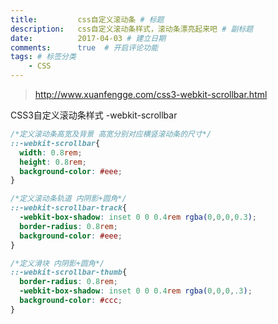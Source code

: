 ```yaml
---
title:         css自定义滚动条 # 标题
description:   css自定义滚动条样式，滚动条漂亮起来吧 # 副标题
date:          2017-04-03 # 建立日期
comments:      true  # 开启评论功能
tags: # 标签分类
    - CSS
---
```


>http://www.xuanfengge.com/css3-webkit-scrollbar.html

CSS3自定义滚动条样式 -webkit-scrollbar
```css
/*定义滚动条高宽及背景 高宽分别对应横竖滚动条的尺寸*/
::-webkit-scrollbar{
  width: 0.8rem;
  height: 0.8rem;
  background-color: #eee;
}

/*定义滚动条轨道 内阴影+圆角*/
::-webkit-scrollbar-track{
  -webkit-box-shadow: inset 0 0 0.4rem rgba(0,0,0,0.3);
  border-radius: 0.8rem;
  background-color: #eee;
}

/*定义滑块 内阴影+圆角*/
::-webkit-scrollbar-thumb{
  border-radius: 0.8rem;
  -webkit-box-shadow: inset 0 0 0.4rem rgba(0,0,0,.3);
  background-color: #ccc;
}
```

